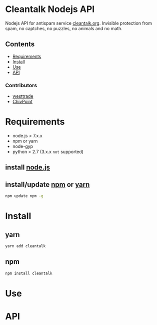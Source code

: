 # Cleantalk Nodejs API

Nodejs API for antispam service [cleantalk.org](https://cleantalk.org). Invisible protection from spam, no captches, no puzzles, no animals and no math.

## Contents
- [Requirements](#requirements)
- [Install](#install)
- [Use](#use)
- [API](#api)

### Contributors
- [westtrade](https://github.com/westtrade)
- [ChivPoint](https://github.com/ChivPoint)

<a name="requirements"></a>

# Requirements
- node.js > 7.x.x
- npm or yarn
- node-gyp
- python > 2.7 (3.x.x `not` supported)

## install [node.js]( https://nodejs.org/en/download/)

## install/update [npm]( https://nodejs.org/en/download/) or [yarn](https://yarnpkg.com/en/docs/install) 
```sh
npm update npm -g
```

<a name="install"></a>

# Install

## yarn
```sh
yarn add cleantalk
```

## npm
```sh
npm install cleantalk
```

<a name="use"></a>

# Use

<a name="api"></a>

# API
